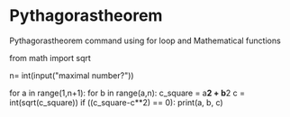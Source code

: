 # Pythagorastheorem
Pythagorastheorem command using for loop and Mathematical functions

from math import sqrt

n= int(input("maximal number?"))

for a in range(1,n+1):
    for b in range(a,n):
        c_square = a**2 + b**2
        c = int(sqrt(c_square))
        if ((c_square-c**2) == 0):
            print(a, b, c)
